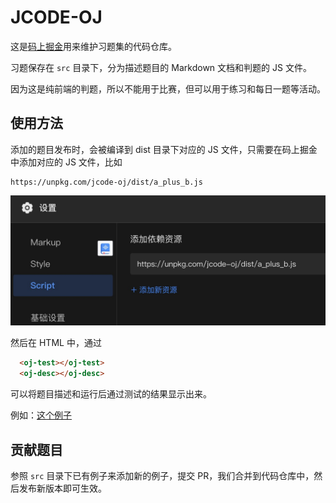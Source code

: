 # JCODE-OJ

这是[码上掘金](code.juejin.cn)用来维护习题集的代码仓库。

习题保存在 `src` 目录下，分为描述题目的 Markdown 文档和判题的 JS 文件。

因为这是纯前端的判题，所以不能用于比赛，但可以用于练习和每日一题等活动。

## 使用方法

添加的题目发布时，会被编译到 dist 目录下对应的 JS 文件，只需要在码上掘金中添加对应的 JS 文件，比如

```
https://unpkg.com/jcode-oj/dist/a_plus_b.js
```

![](assets/settings.jpg)

然后在 HTML 中，通过

```html
  <oj-test></oj-test>
  <oj-desc></oj-desc>
```

可以将题目描述和运行后通过测试的结果显示出来。

例如：[这个例子](https://code.juejin.cn/pen/7100755648471629838)

## 贡献题目

参照 `src` 目录下已有例子来添加新的例子，提交 PR，我们合并到代码仓库中，然后发布新版本即可生效。